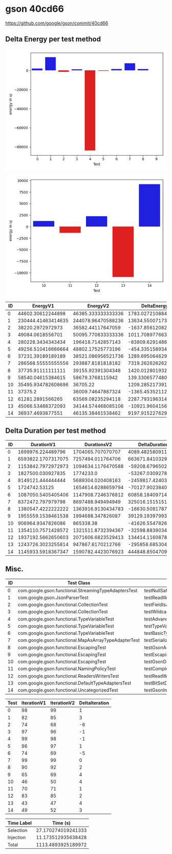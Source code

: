 # gson 40cd66


https://github.com/google/gson/commit/40cd66



## Delta Energy per test method

![](./gson_delta_energy_0_v.png)

![](./gson_delta_energy_1_v.png)


| ID | EnergyV1 | EnergyV2 | DeltaEnergy | σV1 | σV2 |
| --- | --- | --- | --- | --- | --- |
| 0 | 44602.30612244898 | 46385.333333333336 | 1783.0272108843565 | 13396.731227421056 | 14581.765492171613 |
| 1 | 230444.41463414635 | 244078.96470588236 | 13634.550071736012 | 471393.9200722903 | 474981.27730421117 |
| 2 | 38220.2972972973 | 36582.44117647059 | -1637.8561208267129 | 8196.311622242752 | 3779.101948963197 |
| 3 | 49084.0618556701 | 50095.770833333336 | 1011.7089776632347 | 20084.993205326944 | 27215.80727700632 |
| 4 | 280228.3434343434 | 196418.7142857143 | -83809.62914862912 | 524721.5273722452 | 421701.12218252406 |
| 5 | 49256.510416666664 | 48802.17525773196 | -454.3351589347076 | 22666.803288342 | 17493.9506628442 |
| 6 | 37231.39189189189 | 38521.086956521736 | 1289.6950646298428 | 3573.4430660667795 | 7345.62541755617 |
| 7 | 286568.55555555556 | 293887.8181818182 | 7319.2626262626145 | 478523.5438150538 | 482215.0436430032 |
| 8 | 37735.91111111111 | 39155.92391304348 | 1420.0128019323674 | 8036.906793930174 | 8030.312440769952 |
| 9 | 58540.04615384615 | 58679.3768115942 | 139.3306577480471 | 50143.285002520766 | 44237.87167158844 |
| 10 | 35495.934782608696 | 36705.22 | 1209.2852173913052 | 4482.3486293322985 | 4303.733064631217 |
| 11 | 37375.2 | 36009.74647887324 | -1365.4535211267576 | 7136.263002840792 | 5293.016982855568 |
| 12 | 61281.2891566265 | 63569.08235294118 | 2287.7931963146766 | 45461.31641045837 | 75612.66782587531 |
| 13 | 45066.53488372093 | 34144.574468085106 | -10921.960415635825 | 47897.48958724675 | 3721.842713042119 |
| 14 | 36937.4693877551 | 46135.38461538462 | 9197.915227629514 | 5666.447662001807 | 51742.347006086085 |

## Delta Duration per test method


| ID | DurationV1 | DurationsV2 | DeltaDuration |
| --- | --- | --- | --- |
| 0 | 1699976.224489796 | 1704065.707070707 | 4089.4825809111353 |
| 1 | 6593822.1707317075 | 7257494.011764706 | 663671.8410329986 |
| 2 | 1153842.7972972973 | 1094634.1176470588 | -59208.67965023848 |
| 3 | 1827500.030927835 | 1774233.0 | -53267.03092783503 |
| 4 | 8149121.444444444 | 5689304.020408163 | -2459817.424036281 |
| 5 | 1724742.53125 | 1654614.6288659794 | -70127.90238402062 |
| 6 | 1087050.5405405406 | 1147908.7246376812 | 60858.18409714056 |
| 7 | 8372472.797979798 | 8697488.949494949 | 325016.15151515044 |
| 8 | 1380547.4222222222 | 1363916.9130434783 | -16630.50917874393 |
| 9 | 1955559.1538461538 | 1994688.347826087 | 39129.19397993316 |
| 10 | 906964.9347826086 | 865338.38 | -41626.55478260864 |
| 11 | 1354110.7571428572 | 1321511.8732394367 | -32598.88390342053 |
| 12 | 1937192.5662650603 | 2071606.6823529413 | 134414.11608788092 |
| 13 | 1243726.3023255814 | 947867.6170212766 | -295858.6853043048 |
| 14 | 1145933.5918367347 | 1590782.4423076923 | 444848.8504709576 |

## Misc.

| ID | Test Class | Test Method |
| --- | --- | --- |
| 0 | com.google.gson.functional.StreamingTypeAdaptersTest | testNullSafe |
| 1 | com.google.gson.JsonParserTest | testReadWriteTwoObjects |
| 2 | com.google.gson.functional.CollectionTest | testFieldIsArrayList |
| 3 | com.google.gson.functional.CollectionTest | testWildcardCollectionField |
| 4 | com.google.gson.functional.TypeVariableTest | testAdvancedTypeVariables |
| 5 | com.google.gson.functional.TypeVariableTest | testTypeVariablesViaTypeParameter |
| 6 | com.google.gson.functional.TypeVariableTest | testBasicTypeVariables |
| 7 | com.google.gson.functional.MapAsArrayTypeAdapterTest | testSerializeComplexMapWithTypeAdapter |
| 8 | com.google.gson.functional.EscapingTest | testGsonAcceptsEscapedAndNonEscapedJsonDeserialization |
| 9 | com.google.gson.functional.EscapingTest | testEscapingObjectFields |
| 10 | com.google.gson.functional.EscapingTest | testGsonDoubleDeserialization |
| 11 | com.google.gson.functional.NamingPolicyTest | testComplexFieldNameStrategy |
| 12 | com.google.gson.functional.ReadersWritersTest | testReadWriteTwoObjects |
| 13 | com.google.gson.functional.DefaultTypeAdaptersTest | testBitSetDeserialization |
| 14 | com.google.gson.functional.UncategorizedTest | testGsonInstanceReusableForSerializationAndDeserialization |




| Test | IterationV1 | IterationV2 | DeltaIteration |
| --- | --- | --- | --- |
| 0 | 98 | 99 | 1 |
| 1 | 82 | 85 | 3 |
| 2 | 74 | 68 | -6 |
| 3 | 97 | 96 | -1 |
| 4 | 99 | 98 | -1 |
| 5 | 96 | 97 | 1 |
| 6 | 74 | 69 | -5 |
| 7 | 99 | 99 | 0 |
| 8 | 90 | 92 | 2 |
| 9 | 65 | 69 | 4 |
| 10 | 46 | 50 | 4 |
| 11 | 70 | 71 | 1 |
| 12 | 83 | 85 | 2 |
| 13 | 43 | 47 | 4 |
| 14 | 49 | 52 | 3 |



| Time Label | Time (s) |
| --- | --- |
| Selection | 27.170274019241333 |
| Injection | 11.173512935638428 |
| Total | 1113.4893925189972 |


